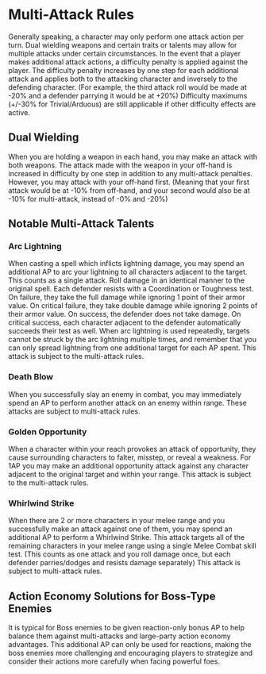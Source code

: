 # Multi-Attack Rules

Generally speaking, a character may only perform one attack action per turn. Dual wielding weapons and certain traits or talents may allow for multiple attacks under certain circumstances. In the event that a player makes additional attack actions, a difficulty penalty is applied against the player. The difficulty penalty increases by one step for each additional attack and applies both to the attacking character and inversely to the defending character. (For example, the third attack roll would be made at -20% and a defender parrying it would be at +20%) Difficulty maximums (+/-30% for Trivial/Arduous) are still applicable if other difficulty effects are active.

## Dual Wielding

When you are holding a weapon in each hand, you may make an attack with both weapons. The attack made with the weapon in your off-hand is increased in difficulty by one step in addition to any multi-attack penalties. However, you may attack with your off-hand first. (Meaning that your first attack would be at -10% from off-hand, and your second would also be at -10% for multi-attack, instead of -0% and -20%)

## Notable Multi-Attack Talents

### Arc Lightning

When casting a spell which inflicts lightning damage, you may spend an additional AP to arc your lightning to all characters adjacent to the target. This counts as a single attack. Roll damage in an identical manner to the original spell. Each defender resists with a Coordination or Toughness test. On failure, they take the full damage while ignoring 1 point of their armor value. On critical failure, they take double damage while ignoring 2 points of their armor value. On success, the defender does not take damage. On critical success, each character adjacent to the defender automatically succeeds their test as well. When arc lightning is used repeatedly, targets cannot be struck by the arc lightning multiple times, and remember that you can only spread lightning from one additional target for each AP spent. This attack is subject  to the multi-attack rules.

### Death Blow

When you successfully slay an enemy in combat, you may immediately spend an AP to perform another attack on an enemy within range. These attacks are subject to multi-attack rules.

### Golden Opportunity

When a character within your reach provokes an attack of opportunity, they cause surrounding characters to falter, misstep, or reveal a weakness. For 1AP you may make an additional opportunity attack against any character adjacent to the original target and within your range. This attack is subject to the multi-attack rules.

### Whirlwind Strike

When there are 2 or more characters in your melee range and you successfully make an attack against one of them, you may spend an additional AP to perform a Whirlwind Strike. This attack targets all of the remaining characters in your melee range using a single Melee Combat skill test. (This counts as one attack and you roll damage once, but each defender parries/dodges and resists damage separately) This attack is subject to multi-attack rules.

## Action Economy Solutions for Boss-Type Enemies

It is typical for Boss enemies to be given reaction-only bonus AP to help balance them against multi-attacks and large-party action economy advantages. This additional AP can only be used for reactions, making the boss enemies more challenging and encouraging players to strategize and consider their actions more carefully when facing powerful foes.
